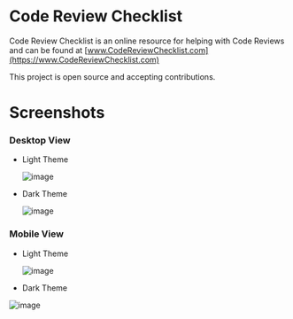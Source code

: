 # Code Review Checklist

Code Review Checklist is an online resource for helping with Code Reviews and can be found at [www.CodeReviewChecklist.com](https://www.CodeReviewChecklist.com)

This project is open source and accepting contributions.



# Screenshots

### Desktop View

- Light Theme

  ![image](https://user-images.githubusercontent.com/13238350/95314068-6caf3a00-08c3-11eb-8f8d-40b81dbec21c.png)

- Dark Theme

  ![image](https://user-images.githubusercontent.com/13238350/95314000-573a1000-08c3-11eb-89cd-4fbdb1919b72.png)



### Mobile View

- Light Theme

  ![image](https://user-images.githubusercontent.com/13238350/95313773-18a45580-08c3-11eb-8aa0-b23706b711c3.png)

- Dark Theme

![image](https://user-images.githubusercontent.com/13238350/95313558-d549e700-08c2-11eb-8d18-c6b768f51bc0.png)